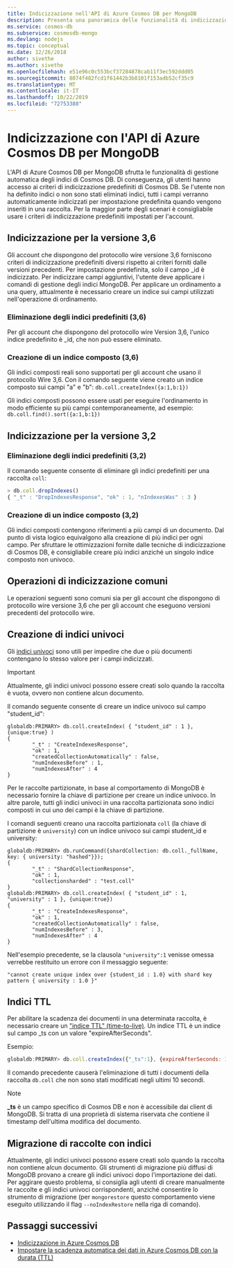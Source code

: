 ```yaml
---
title: Indicizzazione nell'API di Azure Cosmos DB per MongoDB
description: Presenta una panoramica delle funzionalità di indicizzazione nell'API di Azure Cosmos DB per MongoDB.
ms.service: cosmos-db
ms.subservice: cosmosdb-mongo
ms.devlang: nodejs
ms.topic: conceptual
ms.date: 12/26/2018
author: sivethe
ms.author: sivethe
ms.openlocfilehash: e51e96c0c553bcf37284878cab11f3ec592ddd05
ms.sourcegitcommit: 8074f482fcd1f61442b3b8101f153adb52cf35c9
ms.translationtype: MT
ms.contentlocale: it-IT
ms.lasthandoff: 10/22/2019
ms.locfileid: "72753388"
---
```

# <a name="indexing-using-azure-cosmos-dbs-api-for-mongodb"></a>Indicizzazione con l'API di Azure Cosmos DB per MongoDB

L'API di Azure Cosmos DB per MongoDB sfrutta le funzionalità di gestione automatica degli indici di Cosmos DB. Di conseguenza, gli utenti hanno accesso ai criteri di indicizzazione predefiniti di Cosmos DB. Se l'utente non ha definito indici o non sono stati eliminati indici, tutti i campi verranno automaticamente indicizzati per impostazione predefinita quando vengono inseriti in una raccolta. Per la maggior parte degli scenari è consigliabile usare i criteri di indicizzazione predefiniti impostati per l'account.

## <a name="indexing-for-version-36"></a>Indicizzazione per la versione 3,6

Gli account che dispongono del protocollo wire versione 3,6 forniscono criteri di indicizzazione predefiniti diversi rispetto ai criteri forniti dalle versioni precedenti. Per impostazione predefinita, solo il campo _id è indicizzato. Per indicizzare campi aggiuntivi, l'utente deve applicare i comandi di gestione degli indici MongoDB. Per applicare un ordinamento a una query, attualmente è necessario creare un indice sui campi utilizzati nell'operazione di ordinamento.

### <a name="dropping-the-default-indexes-36"></a>Eliminazione degli indici predefiniti (3,6)

Per gli account che dispongono del protocollo wire Version 3,6, l'unico indice predefinito è _id, che non può essere eliminato.

### <a name="creating-a-compound-index-36"></a>Creazione di un indice composto (3,6)

Gli indici composti reali sono supportati per gli account che usano il protocollo Wire 3,6. Con il comando seguente viene creato un indice composto sui campi "a" e "b": `db.coll.createIndex({a:1,b:1})`

Gli indici composti possono essere usati per eseguire l'ordinamento in modo efficiente su più campi contemporaneamente, ad esempio: `db.coll.find().sort({a:1,b:1})`

## <a name="indexing-for-version-32"></a>Indicizzazione per la versione 3,2

### <a name="dropping-the-default-indexes-32"></a>Eliminazione degli indici predefiniti (3,2)

Il comando seguente consente di eliminare gli indici predefiniti per una raccolta ```coll```:

```JavaScript
> db.coll.dropIndexes()
{ "_t" : "DropIndexesResponse", "ok" : 1, "nIndexesWas" : 3 }
```

### <a name="creating-a-compound-index-32"></a>Creazione di un indice composto (3,2)

Gli indici composti contengono riferimenti a più campi di un documento. Dal punto di vista logico equivalgono alla creazione di più indici per ogni campo. Per sfruttare le ottimizzazioni fornite dalle tecniche di indicizzazione di Cosmos DB, è consigliabile creare più indici anziché un singolo indice composto non univoco.

## <a name="common-indexing-operations"></a>Operazioni di indicizzazione comuni

Le operazioni seguenti sono comuni sia per gli account che dispongono di protocollo wire versione 3,6 che per gli account che eseguono versioni precedenti del protocollo wire. 

## <a name="creating-unique-indexes"></a>Creazione di indici univoci

Gli [indici univoci](unique-keys.md) sono utili per impedire che due o più documenti contengano lo stesso valore per i campi indicizzati.

>[!Important]
> Attualmente, gli indici univoci possono essere creati solo quando la raccolta è vuota, ovvero non contiene alcun documento.

Il comando seguente consente di creare un indice univoco sul campo "student_id":

```shell
globaldb:PRIMARY> db.coll.createIndex( { "student_id" : 1 }, {unique:true} )
{
        "_t" : "CreateIndexesResponse",
        "ok" : 1,
        "createdCollectionAutomatically" : false,
        "numIndexesBefore" : 1,
        "numIndexesAfter" : 4
}
```

Per le raccolte partizionate, in base al comportamento di MongoDB è necessario fornire la chiave di partizione per creare un indice univoco. In altre parole, tutti gli indici univoci in una raccolta partizionata sono indici composti in cui uno dei campi è la chiave di partizione.

I comandi seguenti creano una raccolta partizionata ```coll``` (la chiave di partizione è ```university```) con un indice univoco sui campi student_id e university:

```shell
globaldb:PRIMARY> db.runCommand({shardCollection: db.coll._fullName, key: { university: "hashed"}});
{
        "_t" : "ShardCollectionResponse",
        "ok" : 1,
        "collectionsharded" : "test.coll"
}
globaldb:PRIMARY> db.coll.createIndex( { "student_id" : 1, "university" : 1 }, {unique:true})
{
        "_t" : "CreateIndexesResponse",
        "ok" : 1,
        "createdCollectionAutomatically" : false,
        "numIndexesBefore" : 3,
        "numIndexesAfter" : 4
}
```

Nell'esempio precedente, se la clausola ```"university":1``` venisse omessa verrebbe restituito un errore con il messaggio seguente:

```"cannot create unique index over {student_id : 1.0} with shard key pattern { university : 1.0 }"```

## <a name="ttl-indexes"></a>Indici TTL

Per abilitare la scadenza dei documenti in una determinata raccolta, è necessario creare un ["indice TTL" (time-to-live)](../cosmos-db/time-to-live.md). Un indice TTL è un indice sul campo _ts con un valore "expireAfterSeconds".

Esempio:

```JavaScript
globaldb:PRIMARY> db.coll.createIndex({"_ts":1}, {expireAfterSeconds: 10})
```

Il comando precedente causerà l'eliminazione di tutti i documenti della raccolta ```db.coll``` che non sono stati modificati negli ultimi 10 secondi.

> [!NOTE]
> **_ts** è un campo specifico di Cosmos DB e non è accessibile dai client di MongoDB. Si tratta di una proprietà di sistema riservata che contiene il timestamp dell'ultima modifica del documento.

## <a name="migrating-collections-with-indexes"></a>Migrazione di raccolte con indici

Attualmente, gli indici univoci possono essere creati solo quando la raccolta non contiene alcun documento. Gli strumenti di migrazione più diffusi di MongoDB provano a creare gli indici univoci dopo l'importazione dei dati. Per aggirare questo problema, si consiglia agli utenti di creare manualmente le raccolte e gli indici univoci corrispondenti, anziché consentire lo strumento di migrazione (per ```mongorestore``` questo comportamento viene eseguito utilizzando il flag `--noIndexRestore` nella riga di comando).

## <a name="next-steps"></a>Passaggi successivi

* [Indicizzazione in Azure Cosmos DB](../cosmos-db/index-policy.md)
* [Impostare la scadenza automatica dei dati in Azure Cosmos DB con la durata (TTL)](../cosmos-db/time-to-live.md)
